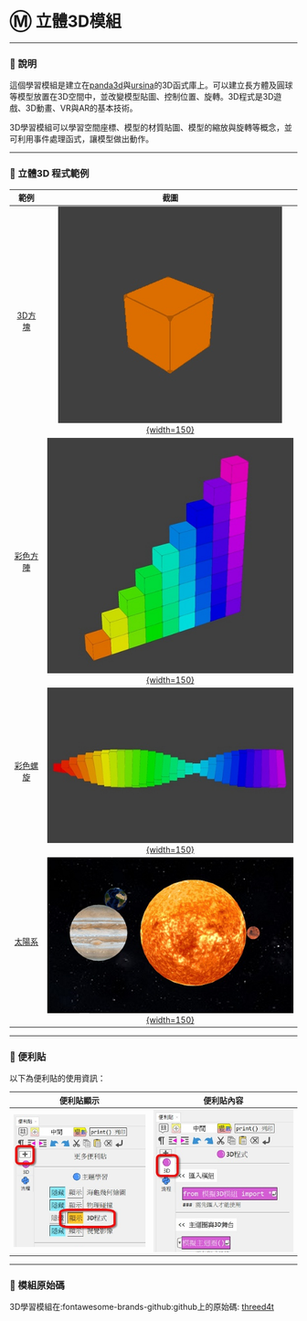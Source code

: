 # Ⓜ️ 立體3D模組

---------------

### 📗 說明

這個學習模組是建立在[panda3d](https://www.panda3d.org/)與[ursina](https://www.ursinaengine.org/)的3D函式庫上。可以建立長方體及圓球等模型放置在3D空間中，並改變模型貼圖、控制位置、旋轉。3D程式是3D遊戲、3D動畫、VR與AR的基本技術。

3D學習模組可以學習空間座標、模型的材質貼圖、模型的縮放與旋轉等概念，並可利用事件處理函式，讓模型做出動作。

---------------



### 📘 立體3D 程式範例



| 範例                             | 截圖                                                              |
| :-----------:                    | :------------------------------------:                            |
| [3D方塊](first_3d.md)          | [![3D方塊](first_3d.jpg){width=150}](first_3d.md)           |
| [彩色方陣](color_array.md)          | [![彩色方陣](color_array.jpg){width=150}](color_array.md)           |
| [彩色螺旋](color_spiral.md)          | [![彩色螺旋](color_spiral.jpg){width=150}](color_spiral.md)           |
| [太陽系](solar_system.md)          | [![太陽系](solar_system.jpg){width=150}](solar_system.md)           |


---------------

### 📕 便利貼

以下為便利貼的使用資訊：

| 便利貼顯示                           | 便利貼內容                                                              |
| :-----------:                    | :------------------------------------:                            |
| ![顯示](threed4t_display_postit.jpg)    | ![便利貼](threed4t_postit.jpg)    |


---------------

### 📙 模組原始碼

3D學習模組在:fontawesome-brands-github:github上的原始碼: [threed4t](https://github.com/beardad1975/threed4t)


